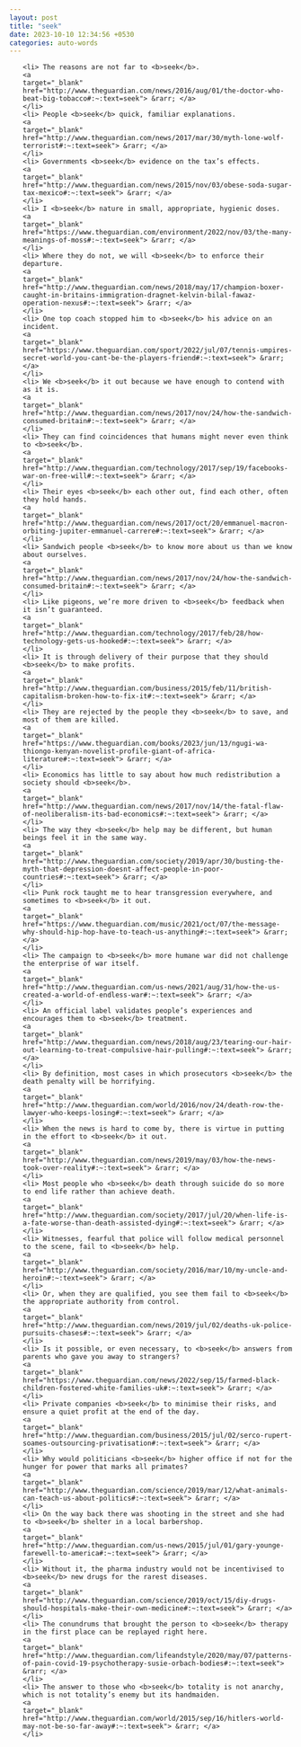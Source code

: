 ```yaml
---
layout: post
title: "seek"
date: 2023-10-10 12:34:56 +0530
categories: auto-words
---
```

<ol>

    <li> The reasons are not far to <b>seek</b>.
    <a 
    target="_blank" 
    href="http://www.theguardian.com/news/2016/aug/01/the-doctor-who-beat-big-tobacco#:~:text=seek"> &rarr; </a>
    </li>
    <li> People <b>seek</b> quick, familiar explanations.
    <a 
    target="_blank" 
    href="http://www.theguardian.com/news/2017/mar/30/myth-lone-wolf-terrorist#:~:text=seek"> &rarr; </a>
    </li>
    <li> Governments <b>seek</b> evidence on the tax’s effects.
    <a 
    target="_blank" 
    href="http://www.theguardian.com/news/2015/nov/03/obese-soda-sugar-tax-mexico#:~:text=seek"> &rarr; </a>
    </li>
    <li> I <b>seek</b> nature in small, appropriate, hygienic doses.
    <a 
    target="_blank" 
    href="https://www.theguardian.com/environment/2022/nov/03/the-many-meanings-of-moss#:~:text=seek"> &rarr; </a>
    </li>
    <li> Where they do not, we will <b>seek</b> to enforce their departure.
    <a 
    target="_blank" 
    href="http://www.theguardian.com/news/2018/may/17/champion-boxer-caught-in-britains-immigration-dragnet-kelvin-bilal-fawaz-operation-nexus#:~:text=seek"> &rarr; </a>
    </li>
    <li> One top coach stopped him to <b>seek</b> his advice on an incident.
    <a 
    target="_blank" 
    href="https://www.theguardian.com/sport/2022/jul/07/tennis-umpires-secret-world-you-cant-be-the-players-friend#:~:text=seek"> &rarr; </a>
    </li>
    <li> We <b>seek</b> it out because we have enough to contend with as it is.
    <a 
    target="_blank" 
    href="http://www.theguardian.com/news/2017/nov/24/how-the-sandwich-consumed-britain#:~:text=seek"> &rarr; </a>
    </li>
    <li> They can find coincidences that humans might never even think to <b>seek</b>.
    <a 
    target="_blank" 
    href="http://www.theguardian.com/technology/2017/sep/19/facebooks-war-on-free-will#:~:text=seek"> &rarr; </a>
    </li>
    <li> Their eyes <b>seek</b> each other out, find each other, often they hold hands.
    <a 
    target="_blank" 
    href="http://www.theguardian.com/news/2017/oct/20/emmanuel-macron-orbiting-jupiter-emmanuel-carrere#:~:text=seek"> &rarr; </a>
    </li>
    <li> Sandwich people <b>seek</b> to know more about us than we know about ourselves.
    <a 
    target="_blank" 
    href="http://www.theguardian.com/news/2017/nov/24/how-the-sandwich-consumed-britain#:~:text=seek"> &rarr; </a>
    </li>
    <li> Like pigeons, we’re more driven to <b>seek</b> feedback when it isn’t guaranteed.
    <a 
    target="_blank" 
    href="http://www.theguardian.com/technology/2017/feb/28/how-technology-gets-us-hooked#:~:text=seek"> &rarr; </a>
    </li>
    <li> It is through delivery of their purpose that they should <b>seek</b> to make profits.
    <a 
    target="_blank" 
    href="http://www.theguardian.com/business/2015/feb/11/british-capitalism-broken-how-to-fix-it#:~:text=seek"> &rarr; </a>
    </li>
    <li> They are rejected by the people they <b>seek</b> to save, and most of them are killed.
    <a 
    target="_blank" 
    href="https://www.theguardian.com/books/2023/jun/13/ngugi-wa-thiongo-kenyan-novelist-profile-giant-of-africa-literature#:~:text=seek"> &rarr; </a>
    </li>
    <li> Economics has little to say about how much redistribution a society should <b>seek</b>.
    <a 
    target="_blank" 
    href="http://www.theguardian.com/news/2017/nov/14/the-fatal-flaw-of-neoliberalism-its-bad-economics#:~:text=seek"> &rarr; </a>
    </li>
    <li> The way they <b>seek</b> help may be different, but human beings feel it in the same way.
    <a 
    target="_blank" 
    href="http://www.theguardian.com/society/2019/apr/30/busting-the-myth-that-depression-doesnt-affect-people-in-poor-countries#:~:text=seek"> &rarr; </a>
    </li>
    <li> Punk rock taught me to hear transgression everywhere, and sometimes to <b>seek</b> it out.
    <a 
    target="_blank" 
    href="https://www.theguardian.com/music/2021/oct/07/the-message-why-should-hip-hop-have-to-teach-us-anything#:~:text=seek"> &rarr; </a>
    </li>
    <li> The campaign to <b>seek</b> more humane war did not challenge the enterprise of war itself.
    <a 
    target="_blank" 
    href="http://www.theguardian.com/us-news/2021/aug/31/how-the-us-created-a-world-of-endless-war#:~:text=seek"> &rarr; </a>
    </li>
    <li> An official label validates people’s experiences and encourages them to <b>seek</b> treatment.
    <a 
    target="_blank" 
    href="http://www.theguardian.com/news/2018/aug/23/tearing-our-hair-out-learning-to-treat-compulsive-hair-pulling#:~:text=seek"> &rarr; </a>
    </li>
    <li> By definition, most cases in which prosecutors <b>seek</b> the death penalty will be horrifying.
    <a 
    target="_blank" 
    href="http://www.theguardian.com/world/2016/nov/24/death-row-the-lawyer-who-keeps-losing#:~:text=seek"> &rarr; </a>
    </li>
    <li> When the news is hard to come by, there is virtue in putting in the effort to <b>seek</b> it out.
    <a 
    target="_blank" 
    href="http://www.theguardian.com/news/2019/may/03/how-the-news-took-over-reality#:~:text=seek"> &rarr; </a>
    </li>
    <li> Most people who <b>seek</b> death through suicide do so more to end life rather than achieve death.
    <a 
    target="_blank" 
    href="http://www.theguardian.com/society/2017/jul/20/when-life-is-a-fate-worse-than-death-assisted-dying#:~:text=seek"> &rarr; </a>
    </li>
    <li> Witnesses, fearful that police will follow medical personnel to the scene, fail to <b>seek</b> help.
    <a 
    target="_blank" 
    href="http://www.theguardian.com/society/2016/mar/10/my-uncle-and-heroin#:~:text=seek"> &rarr; </a>
    </li>
    <li> Or, when they are qualified, you see them fail to <b>seek</b> the appropriate authority from control.
    <a 
    target="_blank" 
    href="http://www.theguardian.com/news/2019/jul/02/deaths-uk-police-pursuits-chases#:~:text=seek"> &rarr; </a>
    </li>
    <li> Is it possible, or even necessary, to <b>seek</b> answers from parents who gave you away to strangers?
    <a 
    target="_blank" 
    href="https://www.theguardian.com/news/2022/sep/15/farmed-black-children-fostered-white-families-uk#:~:text=seek"> &rarr; </a>
    </li>
    <li> Private companies <b>seek</b> to minimise their risks, and ensure a quiet profit at the end of the day.
    <a 
    target="_blank" 
    href="http://www.theguardian.com/business/2015/jul/02/serco-rupert-soames-outsourcing-privatisation#:~:text=seek"> &rarr; </a>
    </li>
    <li> Why would politicians <b>seek</b> higher office if not for the hunger for power that marks all primates?
    <a 
    target="_blank" 
    href="http://www.theguardian.com/science/2019/mar/12/what-animals-can-teach-us-about-politics#:~:text=seek"> &rarr; </a>
    </li>
    <li> On the way back there was shooting in the street and she had to <b>seek</b> shelter in a local barbershop.
    <a 
    target="_blank" 
    href="http://www.theguardian.com/us-news/2015/jul/01/gary-younge-farewell-to-america#:~:text=seek"> &rarr; </a>
    </li>
    <li> Without it, the pharma industry would not be incentivised to <b>seek</b> new drugs for the rarest diseases.
    <a 
    target="_blank" 
    href="http://www.theguardian.com/science/2019/oct/15/diy-drugs-should-hospitals-make-their-own-medicine#:~:text=seek"> &rarr; </a>
    </li>
    <li> The conundrums that brought the person to <b>seek</b> therapy in the first place can be replayed right here.
    <a 
    target="_blank" 
    href="http://www.theguardian.com/lifeandstyle/2020/may/07/patterns-of-pain-covid-19-psychotherapy-susie-orbach-bodies#:~:text=seek"> &rarr; </a>
    </li>
    <li> The answer to those who <b>seek</b> totality is not anarchy, which is not totality’s enemy but its handmaiden.
    <a 
    target="_blank" 
    href="http://www.theguardian.com/world/2015/sep/16/hitlers-world-may-not-be-so-far-away#:~:text=seek"> &rarr; </a>
    </li>